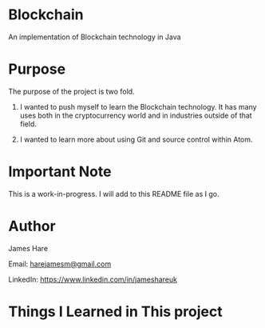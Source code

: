 # Blockchain
An implementation of Blockchain technology in Java

# Purpose
The purpose of the project is two fold.

1. I wanted to push myself to learn the Blockchain technology. It has many uses both in the cryptocurrency world and in industries outside of that field.

2. I wanted to learn more about using Git and source control within Atom.

# Important Note
This is a work-in-progress. I will add to this README file as I go.

# Author
James Hare

Email: harejamesm@gmail.com

LinkedIn: https://www.linkedin.com/in/jameshareuk

# Things I Learned in This project
